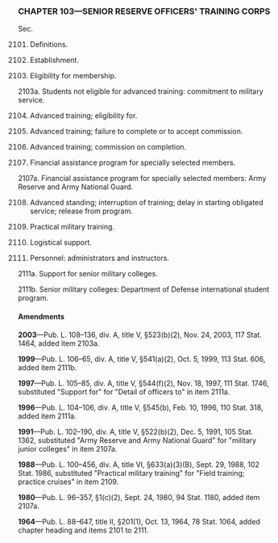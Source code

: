 ### **CHAPTER 103—SENIOR RESERVE OFFICERS' TRAINING CORPS** ###

Sec.

2101. Definitions.

2102. Establishment.

2103. Eligibility for membership.

2103a. Students not eligible for advanced training: commitment to military service.

2104. Advanced training; eligibility for.

2105. Advanced training; failure to complete or to accept commission.

2106. Advanced training; commission on completion.

2107. Financial assistance program for specially selected members.

2107a. Financial assistance program for specially selected members: Army Reserve and Army National Guard.

2108. Advanced standing; interruption of training; delay in starting obligated service; release from program.

2109. Practical military training.

2110. Logistical support.

2111. Personnel: administrators and instructors.

2111a. Support for senior military colleges.

2111b. Senior military colleges: Department of Defense international student program.

#### Amendments ####

**2003**—Pub. L. 108–136, div. A, title V, §523(b)(2), Nov. 24, 2003, 117 Stat. 1464, added item 2103a.

**1999**—Pub. L. 106–65, div. A, title V, §541(a)(2), Oct. 5, 1999, 113 Stat. 606, added item 2111b.

**1997**—Pub. L. 105–85, div. A, title V, §544(f)(2), Nov. 18, 1997, 111 Stat. 1746, substituted "Support for" for "Detail of officers to" in item 2111a.

**1996**—Pub. L. 104–106, div. A, title V, §545(b), Feb. 10, 1996, 110 Stat. 318, added item 2111a.

**1991**—Pub. L. 102–190, div. A, title V, §522(b)(2), Dec. 5, 1991, 105 Stat. 1362, substituted "Army Reserve and Army National Guard" for "military junior colleges" in item 2107a.

**1988**—Pub. L. 100–456, div. A, title VI, §633(a)(3)(B), Sept. 29, 1988, 102 Stat. 1986, substituted "Practical military training" for "Field training; practice cruises" in item 2109.

**1980**—Pub. L. 96–357, §1(c)(2), Sept. 24, 1980, 94 Stat. 1180, added item 2107a.

**1964**—Pub. L. 88–647, title II, §201(1), Oct. 13, 1964, 78 Stat. 1064, added chapter heading and items 2101 to 2111.